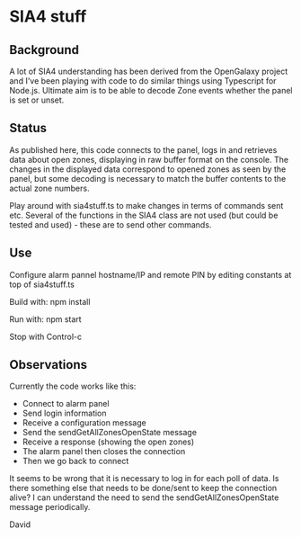 # SIA4 stuff
## Background
A lot of SIA4 understanding has been derived from the OpenGalaxy project and I've been playing with code to do similar things using Typescript for Node.js. Ultimate aim is to be able to decode Zone events whether the panel is set or unset.
## Status
As published here, this code connects to the panel, logs in and retrieves data about open zones, displaying in raw buffer format on the console. The changes in the displayed data correspond to opened zones as seen by the panel, but some decoding is necessary to match the buffer contents to the actual zone numbers.

Play around with sia4stuff.ts to make changes in terms of commands sent etc. Several of the functions in the SIA4 class are not used (but could be tested and used) - these are to send other commands.
## Use
Configure alarm pannel hostname/IP and remote PIN by editing constants at top of sia4stuff.ts

Build with: npm install

Run with: npm start

Stop with Control-c
## Observations
Currently the code works like this:
* Connect to alarm panel
* Send login information
* Receive a configuration message
* Send the sendGetAllZonesOpenState message
* Receive a response (showing the open zones)
* The alarm panel then closes the connection
* Then we go back to connect

It seems to be wrong that it is necessary to log in for each poll of data. Is there something else that needs to be done/sent to keep the connection alive? I can understand the need to send the sendGetAllZonesOpenState message periodically.

David